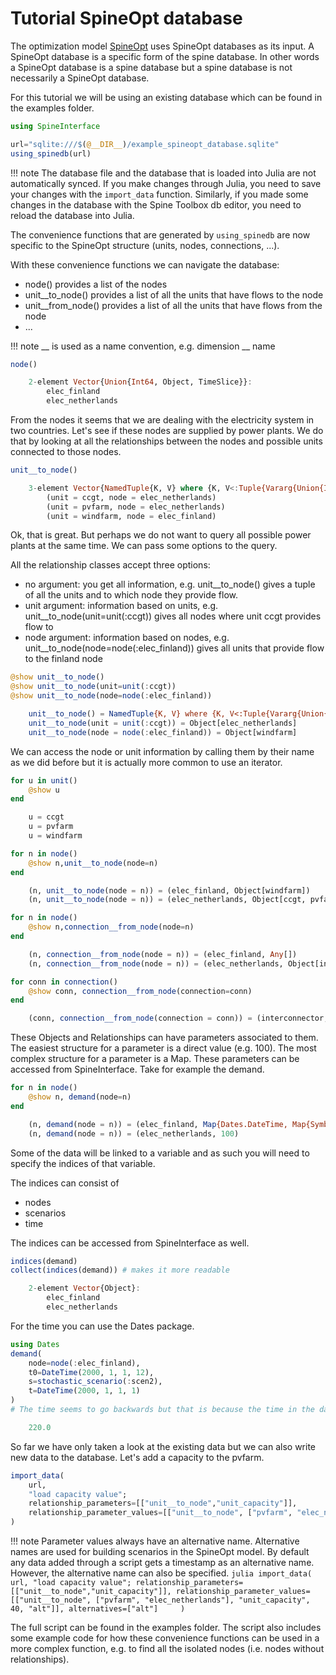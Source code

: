 # Tutorial SpineOpt database

The optimization model [SpineOpt](https://github.com/Spine-tools/SpineOpt.jl) uses SpineOpt databases as its input. A SpineOpt database is a specific form of the spine database. In other words a SpineOpt database is a spine database but a spine database is not necessarily a SpineOpt database.

For this tutorial we will be using an existing database which can be found in the examples folder.

```julia
using SpineInterface

url="sqlite:///$(@__DIR__)/example_spineopt_database.sqlite"
using_spinedb(url)
```

!!! note
    The database file and the database that is loaded into Julia are not automatically synced. If you make changes through Julia, you need to save your changes with the `import_data` function. Similarly, if you made some changes in the database with the Spine Toolbox db editor, you need to reload the database into Julia.

The convenience functions that are generated by `using_spinedb` are now specific to the SpineOpt structure (units, nodes, connections, ...).

With these convenience functions we can navigate the database:
+ node() provides a list of the nodes
+ unit__to_node() provides a list of all the units that have flows to the node
+ unit__from_node() provides a list of all the units that have flows from the node
+ ...

!!! note
    __ is used as a name convention, e.g. dimension __ name


```julia
node()

    2-element Vector{Union{Int64, Object, TimeSlice}}:
        elec_finland
        elec_netherlands
```

From the nodes it seems that we are dealing with the electricity system in two countries.
Let's see if these nodes are supplied by power plants.
We do that by looking at all the relationships between the nodes and possible units connected to those nodes.

```julia
unit__to_node()

    3-element Vector{NamedTuple{K, V} where {K, V<:Tuple{Vararg{Union{Int64, Object, TimeSlice}}}}}:
        (unit = ccgt, node = elec_netherlands)
        (unit = pvfarm, node = elec_netherlands)
        (unit = windfarm, node = elec_finland)
```

Ok, that is great. But perhaps we do not want to query all possible power plants at the same time. We can pass some options to the query.

All the relationship classes accept three options:
+ no argument: you get all information, e.g. unit__to_node() gives a tuple of all the units and to which node they provide flow.
+ unit argument: information based on units, e.g. unit__to_node(unit=unit(:ccgt)) gives all nodes where unit ccgt provides flow to
+ node argument: information based on nodes, e.g. unit__to_node(node=node(:elec_finland)) gives all units that provide flow to the finland node

```julia
@show unit__to_node()
@show unit__to_node(unit=unit(:ccgt))
@show unit__to_node(node=node(:elec_finland))

    unit__to_node() = NamedTuple{K, V} where {K, V<:Tuple{Vararg{Union{Int64, Object, TimeSlice}}}}[(unit = ccgt, node = elec_netherlands), (unit = pvfarm, node = elec_netherlands), (unit = windfarm, node = elec_finland)]
    unit__to_node(unit = unit(:ccgt)) = Object[elec_netherlands]
    unit__to_node(node = node(:elec_finland)) = Object[windfarm]
```

We can access the node or unit information by calling them by their name as we did before but it is actually more common to use an iterator.

```julia
for u in unit()
    @show u
end

    u = ccgt
    u = pvfarm
    u = windfarm
```

```julia
for n in node()
    @show n,unit__to_node(node=n)
end

    (n, unit__to_node(node = n)) = (elec_finland, Object[windfarm])
    (n, unit__to_node(node = n)) = (elec_netherlands, Object[ccgt, pvfarm])
```

```julia
for n in node()
    @show n,connection__from_node(node=n)
end

    (n, connection__from_node(node = n)) = (elec_finland, Any[])
    (n, connection__from_node(node = n)) = (elec_netherlands, Object[interconnector])
```

```julia
for conn in connection()
    @show conn, connection__from_node(connection=conn)
end

    (conn, connection__from_node(connection = conn)) = (interconnector, Object[elec_netherlands])
```

These Objects and Relationships can have parameters associated to them. The easiest structure for a parameter is a direct value (e.g. 100). The most complex structure for a parameter is a Map. These parameters can be accessed from SpineInterface. Take for example the demand.

```julia
for n in node()
    @show n, demand(node=n)
end

    (n, demand(node = n)) = (elec_finland, Map{Dates.DateTime, Map{Symbol, TimeSeries{Float64}}}([Dates.DateTime("2000-01-01T00:00:00"), Dates.DateTime("2000-01-01T12:00:00")], Map{Symbol, TimeSeries{Float64}}[Map{Symbol, TimeSeries{Float64}}([:scen1, :scen2], TimeSeries{Float64}[TimeSeries{2000-01-01T00:00:00~>2000-01-01T01:00:00}[150.0,200.0](false,false), TimeSeries{2000-01-01T00:00:00~>2000-01-01T01:00:00}[180.0,200.0](false,false)], Dict{Symbol, TimeSeries{Float64}}(:scen1 => TimeSeries{2000-01-01T00:00:00~>2000-01-01T01:00:00}[150.0,200.0](false,false), :scen2 => TimeSeries{2000-01-01T00:00:00~>2000-01-01T01:00:00}[180.0,200.0](false,false))), Map{Symbol, TimeSeries{Float64}}([:scen1, :scen2], TimeSeries{Float64}[TimeSeries{2000-01-01T00:00:00~>2000-01-01T01:00:00}[150.0,200.0](false,false), TimeSeries{2000-01-01T00:00:00~>2000-01-01T01:00:00}[200.0,220.0](false,false)], Dict{Symbol, TimeSeries{Float64}}(:scen1 => TimeSeries{2000-01-01T00:00:00~>2000-01-01T01:00:00}[150.0,200.0](false,false), :scen2 => TimeSeries{2000-01-01T00:00:00~>2000-01-01T01:00:00}[200.0,220.0](false,false)))], Dict{Dates.DateTime, Map{Symbol, TimeSeries{Float64}}}(Dates.DateTime("2000-01-01T12:00:00") => Map{Symbol, TimeSeries{Float64}}([:scen1, :scen2], TimeSeries{Float64}[TimeSeries{2000-01-01T00:00:00~>2000-01-01T01:00:00}[150.0,200.0](false,false), TimeSeries{2000-01-01T00:00:00~>2000-01-01T01:00:00}[200.0,220.0](false,false)], Dict{Symbol, TimeSeries{Float64}}(:scen1 => TimeSeries{2000-01-01T00:00:00~>2000-01-01T01:00:00}[150.0,200.0](false,false), :scen2 => TimeSeries{2000-01-01T00:00:00~>2000-01-01T01:00:00}[200.0,220.0](false,false))), Dates.DateTime("2000-01-01T00:00:00") => Map{Symbol, TimeSeries{Float64}}([:scen1, :scen2], TimeSeries{Float64}[TimeSeries{2000-01-01T00:00:00~>2000-01-01T01:00:00}[150.0,200.0](false,false), TimeSeries{2000-01-01T00:00:00~>2000-01-01T01:00:00}[180.0,200.0](false,false)], Dict{Symbol, TimeSeries{Float64}}(:scen1 => TimeSeries{2000-01-01T00:00:00~>2000-01-01T01:00:00}[150.0,200.0](false,false), :scen2 => TimeSeries{2000-01-01T00:00:00~>2000-01-01T01:00:00}[180.0,200.0](false,false))))))
    (n, demand(node = n)) = (elec_netherlands, 100)
```

Some of the data will be linked to a variable and as such you will need to specify the indices of that variable.

The indices can consist of
+ nodes
+ scenarios
+ time

The indices can be accessed from SpineInterface as well.

```julia
indices(demand)
collect(indices(demand)) # makes it more readable

    2-element Vector{Object}:
        elec_finland
        elec_netherlands
```

For the time you can use the Dates package.

```julia
using Dates
demand(
    node=node(:elec_finland),
    t0=DateTime(2000, 1, 1, 12),
    s=stochastic_scenario(:scen2),
    t=DateTime(2000, 1, 1, 1)
)
# The time seems to go backwards but that is because the time in the database has accidentally been set backwards.

    220.0
```

So far we have only taken a look at the existing data but we can also write new data to the database.
Let's add a capacity to the pvfarm.

```julia
import_data(
    url,
    "load capacity value";
    relationship_parameters=[["unit__to_node","unit_capacity"]],
    relationship_parameter_values=[["unit__to_node", ["pvfarm", "elec_netherlands"], "unit_capacity", 40]],
)
```

!!! note
    Parameter values always have an alternative name.
    Alternative names are used for building scenarios in the SpineOpt model.
    By default any data added through a script gets a timestamp as an alternative name.
    However, the alternative name can also be specified.
    ```julia
    import_data(
        url,
        "load capacity value";
        relationship_parameters=[["unit__to_node","unit_capacity"]],
        relationship_parameter_values=[["unit__to_node", ["pvfarm", "elec_netherlands"], "unit_capacity", 40, "alt"]],
        alternatives=["alt"]	
    )
    ```

The full script can be found in the examples folder. The script also includes some example code for how these convenience functions can be used in a more complex function, e.g. to find all the isolated nodes (i.e. nodes without relationships).